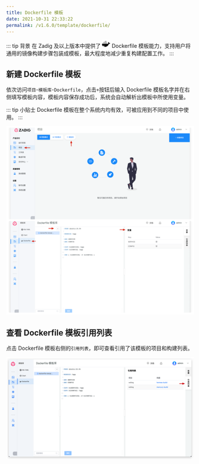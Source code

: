 ```yaml
---
title: Dockerfile 模板
date: 2021-10-31 22:33:22
permalink: /v1.6.0/template/dockerfile/
---
```


::: tip 背景
在 Zadig <Badge text="v1.6.0"/> 及以上版本中提供了 <img style="width:22px; height:22px" src="./_images/docker.svg"></img> Dockerfile 模板能力，支持用户将通用的镜像构建步骤包装成模板，最大程度地减少重复构建配置工作。
:::

## 新建 Dockerfile 模板

依次访问`项目`-`模板库`-`Dockerfile`，点击`+`按钮后输入 Dockerfile 模板名字并在右侧填写模板内容，模板内容保存成功后，系统会自动解析出模板中所使用变量。

::: tip 小贴士
Dockerfile 模板在整个系统内均有效，可被应用到不同的项目中使用。
:::

![添加 Dockerfile 模板](./_images/create_dockerfile_template.png)

## 查看 Dockerfile 模板引用列表

点击 Dockerfile 模板右侧的`引用列表`，即可查看引用了该模板的项目和构建列表。

![查看 Dockerfile 模板引用列表](./_images/show_dockerfile_template_ref.png)
